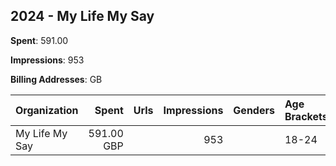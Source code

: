 ## 2024 - My Life My Say 
**Spent**: 591.00

**Impressions**: 953

**Billing Addresses**: GB

|Organization|Spent|Urls|Impressions|Genders|Age Brackets|Country Codes|
|:---|---:|:---|---:|:---|:---|:---|
|My Life My Say|591.00 GBP||953||18-24|united kingdom|
